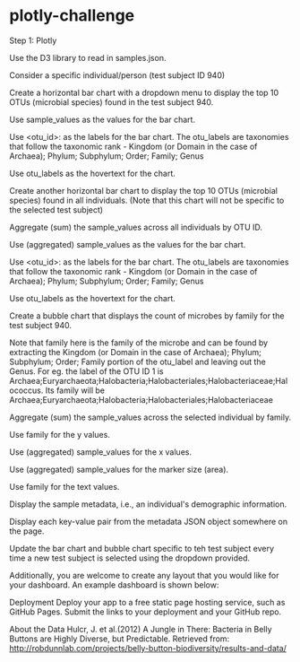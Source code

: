 # plotly-challenge
Step 1: Plotly


Use the D3 library to read in samples.json.


Consider a specific individual/person (test subject ID 940)


Create a horizontal bar chart with a dropdown menu to display the top 10 OTUs (microbial species) found in the test subject 940.




Use sample_values as the values for the bar chart.


Use <otu_id>: <genus> as the labels for the bar chart. The otu_labels are taxonomies that follow the taxonomic rank - Kingdom (or Domain in the case of Archaea); Phylum; Subphylum; Order; Family; Genus


Use otu_labels as the hovertext for the chart.




Create another horizontal bar chart to display the top 10 OTUs (microbial species) found in all individuals. (Note that this chart will not be specific to the selected test subject)



Aggregate (sum) the sample_values across all individuals by OTU ID.


Use (aggregated) sample_values as the values for the bar chart.


Use <otu_id>: <genus> as the labels for the bar chart. The otu_labels are taxonomies that follow the taxonomic rank - Kingdom (or Domain in the case of Archaea); Phylum; Subphylum; Order; Family; Genus


Use otu_labels as the hovertext for the chart.




Create a bubble chart that displays the count of microbes by family for the test subject 940.



Note that family here is the family of the microbe and can be found by extracting the Kingdom (or Domain in the case of Archaea); Phylum; Subphylum; Order; Family portion of the otu_label and leaving out the Genus.
For eg. the label of the OTU ID 1 is Archaea;Euryarchaeota;Halobacteria;Halobacteriales;Halobacteriaceae;Halococcus. Its family will be Archaea;Euryarchaeota;Halobacteria;Halobacteriales;Halobacteriaceae


Aggregate (sum) the sample_values across the selected individual by family.


Use family for the y values.


Use (aggregated) sample_values for the x values.


Use (aggregated) sample_values for the marker size (area).


Use family for the text values.





Display the sample metadata, i.e., an individual's demographic information.


Display each key-value pair from the metadata JSON object somewhere on the page.




Update the bar chart and bubble chart specific to teh test subject every time a new test subject is selected using the dropdown provided.

Additionally, you are welcome to create any layout that you would like for your dashboard. An example dashboard is shown below:


Deployment
Deploy your app to a free static page hosting service, such as GitHub Pages. Submit the links to your deployment and your GitHub repo.

About the Data
Hulcr, J. et al.(2012) A Jungle in There: Bacteria in Belly Buttons are Highly Diverse, but Predictable. Retrieved from: http://robdunnlab.com/projects/belly-button-biodiversity/results-and-data/